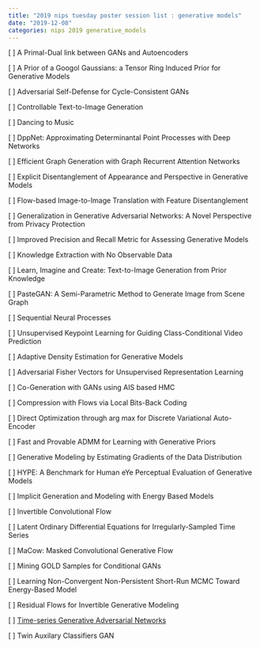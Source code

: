 ```yaml
---
title: "2019 nips tuesday poster session list : generative models"
date: "2019-12-08"
categories: nips 2019 generative_models
---
```


[ ] A Primal-Dual link between GANs and Autoencoders 

[ ] A Prior of a Googol Gaussians: a Tensor Ring Induced Prior for Generative Models

[ ] Adversarial Self-Defense for Cycle-Consistent GANs

[ ] Controllable Text-to-Image Generation

[ ] Dancing to Music

[ ] DppNet: Approximating Determinantal Point Processes with Deep Networks

[ ] Efficient Graph Generation with Graph Recurrent Attention Networks

[ ] Explicit Disentanglement of Appearance and Perspective in Generative Models

[ ] Flow-based Image-to-Image Translation with Feature Disentanglement

[ ] Generalization in Generative Adversarial Networks: A Novel Perspective from Privacy Protection

[ ] Improved Precision and Recall Metric for Assessing Generative Models 

[ ] Knowledge Extraction with No Observable Data 

[ ] Learn, Imagine and Create: Text-to-Image Generation from Prior Knowledge

[ ] PasteGAN: A Semi-Parametric Method to Generate Image from Scene Graph

[ ] Sequential Neural Processes 

[ ] Unsupervised Keypoint Learning for Guiding Class-Conditional Video Prediction

[ ]  Adaptive Density Estimation for Generative Models 

[ ]  Adversarial Fisher Vectors for Unsupervised Representation Learning

[ ] Co-Generation with GANs using AIS based HMC

[ ] Compression with Flows via Local Bits-Back Coding

[ ] Direct Optimization through arg max for Discrete Variational Auto-Encoder

[ ] Fast and Provable ADMM for Learning with Generative Priors 

[ ] Generative Modeling by Estimating Gradients of the Data Distribution

[ ] HYPE: A Benchmark for Human eYe Perceptual Evaluation of Generative Models

[ ] Implicit Generation and Modeling with Energy Based Models


[ ] Invertible Convolutional Flow 

[ ] Latent Ordinary Differential Equations for Irregularly-Sampled Time Series

[ ] MaCow: Masked Convolutional Generative Flow

[ ] Mining GOLD Samples for Conditional GANs 

[ ] Learning Non-Convergent Non-Persistent Short-Run MCMC Toward Energy-Based Model

[ ] Residual Flows for Invertible Generative Modeling

[ ] [Time-series Generative Adversarial Networks]()

[ ] Twin Auxilary Classifiers GAN